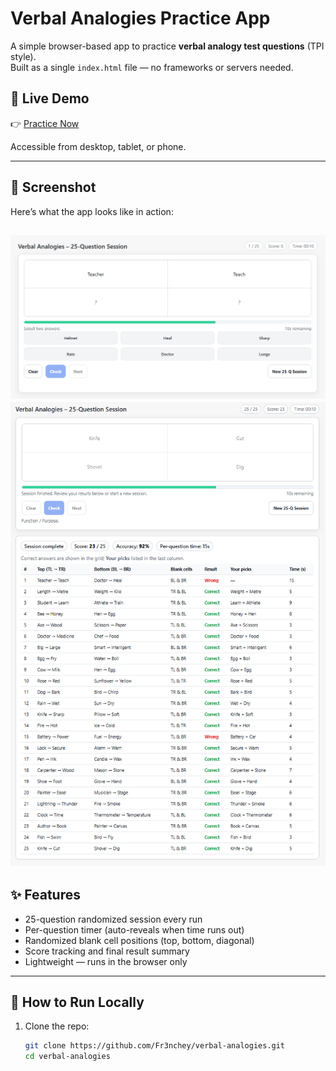 # Verbal Analogies Practice App

A simple browser-based app to practice **verbal analogy test questions** (TPI style).  
Built as a single `index.html` file — no frameworks or servers needed.

## 🔗 Live Demo
👉 [Practice Now](https://fr3nchey.github.io/verbal-analogies/)

Accessible from desktop, tablet, or phone.

---

## 📸 Screenshot
Here’s what the app looks like in action:

![App Screenshot](img\application_demo.png)
![App Screenshot](img\application_results.png)
---

## ✨ Features
- 25-question randomized session every run  
- Per-question timer (auto-reveals when time runs out)  
- Randomized blank cell positions (top, bottom, diagonal)  
- Score tracking and final result summary  
- Lightweight — runs in the browser only  

---

## 🚀 How to Run Locally
1. Clone the repo:
   ```bash
   git clone https://github.com/Fr3nchey/verbal-analogies.git
   cd verbal-analogies
